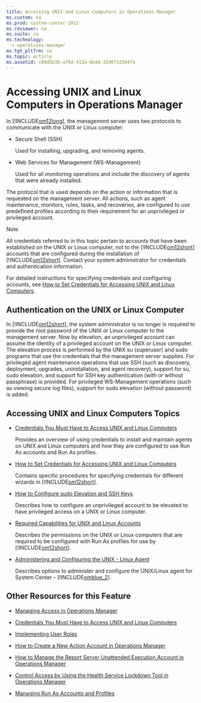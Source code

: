 ```yaml
---
title: Accessing UNIX and Linux Computers in Operations Manager
ms.custom: na
ms.prod: system-center-2012
ms.reviewer: na
ms.suite: na
ms.technology: 
  - operations-manager
ms.tgt_pltfrm: na
ms.topic: article
ms.assetid: c09d5b3b-a76d-412a-bb4d-32d6f1d3047a
---
```

# Accessing UNIX and Linux Computers in Operations Manager
In [!INCLUDE[om12long](../Token/om12long_md.md)], the management server uses two protocols to communicate with the UNIX or Linux computer:

-   Secure Shell \(SSH\)

    Used for installing, upgrading, and removing agents.

-   Web Services for Management \(WS\-Management\)

    Used for all monitoring operations and include the discovery of agents that were already installed.

The protocol that is used depends on the action or information that is requested on the management server. All actions, such as agent maintenance, monitors, rules, tasks, and recoveries, are configured to use predefined profiles according to their requirement for an unprivileged or privileged account.

> [!NOTE]
> All credentials referred to in this topic pertain to accounts that have been established on the UNIX or Linux computer, not to the [!INCLUDE[om12short](../Token/om12short_md.md)] accounts that are configured during the installation of [!INCLUDE[om12short](../Token/om12short_md.md)]. Contact your system administrator for credentials and authentication information.

For detailed instructions for specifying credentials and configuring accounts, see [How to Set Credentials for Accessing UNIX and Linux Computers](../Topic/How-to-Set-Credentials-for-Accessing-UNIX-and-Linux-Computers.md).

## Authentication on the UNIX or Linux Computer
In [!INCLUDE[om12short](../Token/om12short_md.md)], the system administrator is no longer is required to provide the root password of the UNIX or Linux computer to the management server. Now by elevation, an unprivileged account can assume the identity of a privileged account on the UNIX or Linux computer. The elevation process is performed by the UNIX su \(superuser\) and sudo programs that use the credentials that the management server supplies. For privileged agent maintenance operations that use SSH \(such as discovery, deployment, upgrades, uninstallation, and agent recovery\), support for su, sudo elevation, and support for SSH key authentication \(with or without passphrase\) is provided. For privileged WS\-Management operations \(such as viewing secure log files\), support for sudo elevation \(without password\) is added.

## Accessing UNIX and Linux Computers Topics

-   [Credentials You Must Have to Access UNIX and Linux Computers](../Topic/Credentials-You-Must-Have-to-Access-UNIX-and-Linux-Computers.md)

    Provides an overview of using credentials to install and maintain agents on UNIX and Linux computers and how they are configured to use Run As accounts and Run As profiles.

-   [How to Set Credentials for Accessing UNIX and Linux Computers](../Topic/How-to-Set-Credentials-for-Accessing-UNIX-and-Linux-Computers.md)

    Contains specific procedures for specifying credentials for different wizards in [!INCLUDE[om12short](../Token/om12short_md.md)].

-   [How to Configure sudo Elevation and SSH Keys](../Topic/How-to-Configure-sudo-Elevation-and-SSH-Keys.md)

    Describes how to configure an unprivileged account to be elevated to have privileged access on a UNIX or Linux computer.

-   [Required Capabilities for UNIX and Linux Accounts](../Topic/Required-Capabilities-for-UNIX-and-Linux-Accounts.md)

    Describes the permissions on the UNIX or Linux computers that are required to be configured with Run As profiles for use by [!INCLUDE[om12short](../Token/om12short_md.md)].

-   [Administering and Configuring the UNIX - Linux Agent](../Topic/Administering-and-Configuring-the-UNIX---Linux-Agent.md)

    Describes options to administer and configure the UNIX\/Linux agent for System Center – [!INCLUDE[omblue_2](../Token/omblue_2_md.md)].

## Other Resources for this Feature

-   [Managing Access in Operations Manager](../Topic/Managing-Access-in-Operations-Manager.md)

-   [Credentials You Must Have to Access UNIX and Linux Computers](../Topic/Credentials-You-Must-Have-to-Access-UNIX-and-Linux-Computers.md)

-   [Implementing User Roles](../Topic/Implementing-User-Roles.md)

-   [How to Create a New Action Account in Operations Manager](../Topic/How-to-Create-a-New-Action-Account-in-Operations-Manager.md)

-   [How to Manage the Report Server Unattended Execution Account in Operations Manager](../Topic/How-to-Manage-the-Report-Server-Unattended-Execution-Account-in-Operations-Manager.md)

-   [Control Access by Using the Health Service Lockdown Tool in Operations Manager](../Topic/Control-Access-by-Using-the-Health-Service-Lockdown-Tool-in-Operations-Manager.md)

-   [Managing Run As Accounts and Profiles](../Topic/Managing-Run-As-Accounts-and-Profiles.md)

